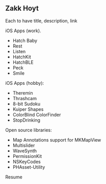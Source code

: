 
## Zakk Hoyt

Each to have title, description, link

iOS Apps (work). 
* Hatch Baby
* Rest
* Listen
* HatchKit
* HatchBLE
* Peck
* Smile

iOS Apps (hobby):
* Theremin
* Thrashcam
* 8-bit Sudoku
* Kuiper Shapes
* ColorBlind ColorFinder
* StopDrinking


Open source libraries:
* Map Annotations support for MKMapView
* Multislider
* WaveSynth
* PermissionKit
* NSKeyCodes
* PHAsset-Utility


Resume



